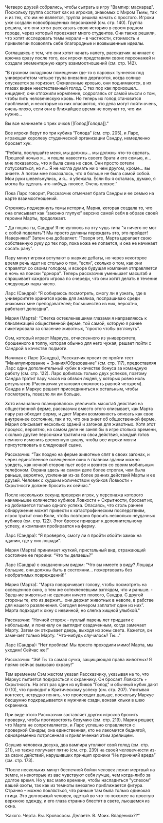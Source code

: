 Четверо друзей собрались, чтобы сыграть в игру "Вампир: маскарад". Поскольку группа состоит как из игроков, знакомых с Миром Тьмы, так и из тех, кто им не является, труппа решила начать с простого. Игроки уже создали новообращенных персонажей (см. стр. 140). Группа решила, что они хотят рассказать свою историю в своем родном городе, через который проезжает много студентов. Они также решили, что хотят исследовать темы морали – в частности, стоимость и привилегии позволять себе благородные и возвышенные идеалы.

Соглашаясь с тем, что они хотят начать налету, рассказчик начинает с крючка сразу после того, как игроки представили своих персонажей и создали элементарную карту взаимоотношений (см. стр. 142).

“В грязном складском помещении где-то в паровых туннелях под университетом четыре трупа внезапно дергаются, когда солнце опускается за горизонт. Оживленные кровью, они поднимаются, в их глазах виден неестественный голод. С тех пор как произошел... инцидент, они отложили кормление, содрогаясь от самой мысли о том, чтобы пить человеческую кровь. Но теперь их голод становится проблемой, и некоторые из них опасаются, что дела могут пойти очень, очень плохо, если они в ближайшее время не получат то, что им нужно… 

Вы все начинаете с трех очков [[Голод|Голода]].”

Все игроки берут по три кубика "Голода" (см. стр. 205), и Ларс, играющая королеву студенческой организации Сандру, немедленно бросает хук.

“Ребята, послушайте меня, мы должны… мы должны что-то сделать. Прошлой ночью я... я пошла навестить своего брата и его семью, и... мне показалось, что я была сама не своя. Они просто хотели потусоваться, но я… Я не могла думать ни о чем другом, кроме… вы знаете. А потом мне показалось, что я больше не была самой собой. Мои руки шевельнулись, и я... я убежала. Если бы я осталась, думаю, я могла бы сделать что-нибудь плохое. Очень плохое.”

Пока Ларс говорит, Рассказчик отмечает брата Сандры и ее семью на карте взаимоотношений. 

Стремясь подчеркнуть темы истории, Мария, которая создала то, что она описывает как “законно глупую” версию самой себя в образе своей героини Марты, продолжает.

“ Да пошла ты, Сандра! Я не куплюсь на эту чушь типа "я ничего не мог с собой поделать"! Мы просто должны переждать это, это пройдет! Наверняка!” 
Затем она добавляет: “Говоря это, Марта царапает свою собственную руку до тех пор, пока кожа не лопается, и она не начинает сосать рану”.

Пару минут игроки вступают в жаркие дебаты, но через некоторое время речь идет не столько о том, “если”, сколько о том, как они справятся со своим голодом, и вскоре будущая компания отправляется в ночь на поиски "донора". Теперь рассказчик уменьшает масштаб и спрашивает каждого игрока по очереди, что они хотят делать в течение следующих пары часов.

Ларс (Сандра): “Я собираюсь посмотреть, смогу ли я узнать, где в университете хранится кровь для анализа, поспрашиваю среди знакомых мне преподавателей; большинство из них, вероятно, работают допоздна”.

Мария (Марта): “Слегка остекленевшими глазами я направляюсь к близлежащей общественной ферме, той самой, которую я ранее пикетировала за спасение животных, ”просто чтобы взглянуть".

Сэм, который играет Маркуса, отчисленного из университета, брошенного в толпу, которая обычно для него чужая, решает пойти с Сандрой в качестве подмоги. 

Начиная с Ларс (Сандры), Рассказчик просит ее пройти тест "Манипулирование + Знания/Образование" (см. стр. 117), предоставляя Ларс один дополнительный кубик в качестве бонуса за командную работу (см. стр. 122). Ларс добилась только двух успехов, поэтому Сандра тратит пару часов на обзвон людей, у которых ровно ноль результатов (Рассказчик установил сложность равной четырем). Сандра и Маркус решают присоединиться к остальным, чтобы посмотреть, повезло ли им больше.

Хотя изначально планировалось увеличить масштаб действия на общественной ферме, рассказчик вместо этого описывает, как Марта пару раз обходит ферму, и дает Марии возможность описать как свое внутреннее состояние, так и то, что она знает об общественной ферме. Мария описывает несколько зданий и загонов для животных. Хотя этот процесс, вероятно, на самом деле не занял бы в игре столько времени, сколько другие персонажи тратили на свои действия, каждый готов немного изменить временную шкалу, чтобы все игроки могли присутствовать в следующей сцене.

Рассказчик: “Так поздно на ферме животные спят в своих загонах, и через единственное освещенное окно в главном здании можно увидеть, как ночной сторож пьет кофе и возится со своим мобильным телефоном. Охрана здесь на самом деле более строгая, чем была раньше, вероятно, усиленная из-за более ранних действий Марты и ее друзей. 
Человек с худшим количеством кубиков Ловкости + Скрытности должен бросить их сейчас.”

После нескольких секунд проверки игрок, у персонажа которого наименьшее количество кубиков Ловкости + Скрытности, бросает их, но добивается только одного успеха. Опасаясь, что столь раннее обнаружение может привести к катастрофическим последствиям, игрок тратит очко Воли, чтобы повторно бросить несколько неудачных кубиков (см. стр. 122). Этот бросок приводит к дополнительному успеху, и компания пробирается на ферму.

Ларс (Сандра): “Я проверяю, смогу ли я пройти обойти замок на здании, где у них лошади”.

Мария (Марта) принимает жуткий, пристальный вид, отражающий состояние ее героини: “Что ты делаешь?”

Ларс (Сандра) с озадаченным видом: “Что вы имеете в виду? Лошади большие, они должны быть в состоянии... пожертвовать без необратимых повреждений!”

Мария (Марта): “Марта поворачивает голову, чтобы посмотреть на освещенное окно, с тем же остекленевшим взглядом, что и раньше. - Здешние животные не сделали ничего плохого, Сандра. С другой стороны те, кто из держит… они держат животных в неволе, в рабстве для нашего развлечения. Сегодня вечером заплатит один из них”. Марта подходит к окну с невинной, но слегка хищной улыбкой."

Рассказчик: “Ночной сторож - пухлый парень лет тридцати с небольшим, и поначалу он выглядит озадаченным, когда замечает Марту. Затем он открывает дверь, выходя из зоны света. Кажется, он замечает только Марту. 
"Что-нибудь случилось? Ты..."

Ларс (Сандра): “Нет проблем! Мы просто проходили мимо! Марта, мы уходим! Сейчас же!” 

Рассказчик: “Эй! Ты та самая сучка, защищающая права животных! Я прямо сейчас вызываю охрану!”

Тем временем Сэм жестом указал Рассказчику, указывая на то, что Маркус пытается подкрасться к охраннику. Он бросает Ловкость + Скрытность. На этот раз один из кубиков "Голод" и обычный кубик дают 0 (10), что приводит к Критическому успеху (см. стр. 207). Учитывая контекст, нетрудно понять, что происходит дальше, поскольку Маркус бесшумно подкрадывается к мужчине сзади, вонзая клыки в шею охранника.

При виде этого Рассказчик заставляет других игроков бросить проверку, чтобы противостоять безумию (см. стр. 219). Мария решает, что Марта не сопротивляется, и Ларс успешно справляется с проверкой Сандры; она единственная, кто не лакомится беднягой, одновременно потрясенная и привлеченная этим зрелищем.

Осушив человека досуха, два вампира утоляют свой голод (см. стр. 211), но также получают пятно (см. стр. 239) на своей человечности из-за своих действий, нарушивших принцип хроники “Не причиняй вреда” (см. стр. 173).

“После нескольких минут беспечной бойни человек лежит мертвый на земле, и некоторые из вас чувствуют себя лучше, чем когда-либо за долгое время. Но у вас мало времени, чтобы насладиться "успехом" вашей охоты, так как из темноты внезапно приближается фигура. Странно – можно поклясться, что раньше там была только одинокая птица. Это долговязый человек, одетый во что-то похожее на простую верхнюю одежду, и его глаза странно блестят в свете, льющемся из окна.

‘Какого. Черта. Вы. Кровососы. Делаете. В. Моих. Владениях??”
